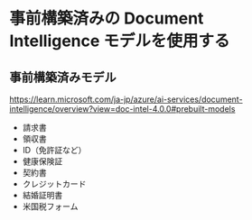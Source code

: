 # 事前構築済みの Document Intelligence モデルを使用する


## 事前構築済みモデル

https://learn.microsoft.com/ja-jp/azure/ai-services/document-intelligence/overview?view=doc-intel-4.0.0#prebuilt-models

- 請求書
- 領収書
- ID（免許証など）
- 健康保険証
- 契約書
- クレジットカード
- 結婚証明書
- 米国税フォーム
